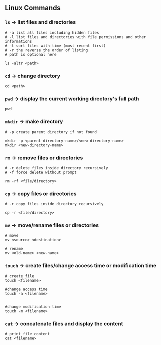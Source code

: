 ## Linux Commands

### `ls` -> list files and directories
```
# -a list all files including hidden files 
# -l list files and directories with file permissions and other informations
# -t sort files with time (most recent first)
# -r the reverse the order of listing
# path is optional here

ls -altr <path>
```

### `cd` -> change directory
```
cd <path>
```

### `pwd` -> display the current working directory's full path
```
pwd
```

### `mkdir` -> make directory
```
# -p create parent directory if not found

mkdir -p <parent-directory-name>/<new-directory-name>
mkdir <new-directory-name>
```

### `rm` -> remove files or directories
```
# -r delete files inside directory recursively
# -f force delete without prompt

rm -rf <file/directory>
```

### `cp` -> copy files or directories
```
# -r copy files inside directory recursively

cp -r <file/directory>
```

### `mv` -> move/rename files or directories
```
# move
mv <source> <destination>

# rename
mv <old-name> <new-name>
```

### `touch` -> create files/change access time or modification time
```
# create file
touch <filename>

#change access time
touch -a <filename>


#change modification time
touch -m <filename>
```

### `cat` -> concatenate files and display the content
```
# print file content
cat <filename>
```
